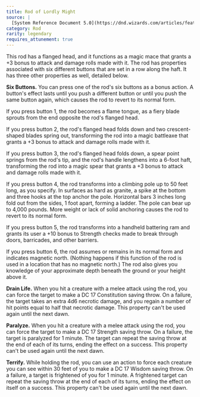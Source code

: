 ```yaml
---
title: Rod of Lordly Might
source: |
  [System Reference Document 5.0](https://dnd.wizards.com/articles/features/systems-reference-document-srd)
category: Rod
rarity: legendary
requires_attunement: true
---
```


This rod has a flanged head, and it functions as a magic mace that grants a +3 bonus to attack and damage rolls made with it. The rod has properties associated with six different buttons that are set in a row along the haft. It has three other properties as well, detailed below.

**Six Buttons.** You can press one of the rod's six buttons as a bonus action. A button's effect lasts until you push a different button or until you push the same button again, which causes the rod to revert to its normal form.

If you press button 1, the rod becomes a flame tongue, as a fiery blade sprouts from the end opposite the rod's flanged head.

If you press button 2, the rod's flanged head folds down and two crescent-shaped blades spring out, transforming the rod into a magic battleaxe that grants a +3 bonus to attack and damage rolls made with it.

If you press button 3, the rod's flanged head folds down, a spear point springs from the rod's tip, and the rod's handle lengthens into a 6-foot haft, transforming the rod into a magic spear that grants a +3 bonus to attack and damage rolls made with it.

If you press button 4, the rod transforms into a climbing pole up to 50 feet long, as you specify. In surfaces as hard as granite, a spike at the bottom and three hooks at the top anchor the pole. Horizontal bars 3 inches long fold out from the sides, 1 foot apart, forming a ladder. The pole can bear up to 4,000 pounds. More weight or lack of solid anchoring causes the rod to revert to its normal form.

If you press button 5, the rod transforms into a handheld battering ram and grants its user a +10 bonus to Strength checks made to break through doors, barricades, and other barriers.

If you press button 6, the rod assumes or remains in its normal form and indicates magnetic north. (Nothing happens if this function of the rod is used in a location that has no magnetic north.) The rod also gives you knowledge of your approximate depth beneath the ground or your height above it.

**Drain Life.** When you hit a creature with a melee attack using the rod, you can force the target to make a DC 17 Constitution saving throw. On a failure, the target takes an extra 4d6 necrotic damage, and you regain a number of hit points equal to half that necrotic damage. This property can't be used again until the next dawn.

**Paralyze.** When you hit a creature with a melee attack using the rod, you can force the target to make a DC 17 Strength saving throw. On a failure, the target is paralyzed for 1 minute. The target can repeat the saving throw at the end of each of its turns, ending the effect on a success. This property can't be used again until the next dawn.

**Terrify.** While holding the rod, you can use an action to force each creature you can see within 30 feet of you to make a DC 17 Wisdom saving throw. On a failure, a target is frightened of you for 1 minute. A frightened target can repeat the saving throw at the end of each of its turns, ending the effect on itself on a success. This property can't be used again until the next dawn.
